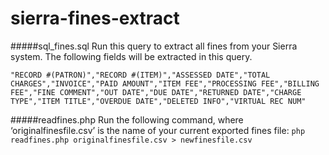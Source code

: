 # sierra-fines-extract

#####sql_fines.sql
Run this query to extract all fines from your Sierra system. The following fields will be extracted in this query. 
```
"RECORD #(PATRON)","RECORD #(ITEM)","ASSESSED DATE","TOTAL CHARGES","INVOICE","PAID AMOUNT","ITEM FEE","PROCESSING FEE","BILLING FEE","FINE COMMENT","OUT DATE","DUE DATE","RETURNED DATE","CHARGE TYPE","ITEM TITLE","OVERDUE DATE","DELETED INFO","VIRTUAL REC NUM"
```

#####readfines.php
Run the following command, where ‘originalfinesfile.csv’ is the name of your current exported fines file: 
`php readfines.php originalfinesfile.csv > newfinesfile.csv`
